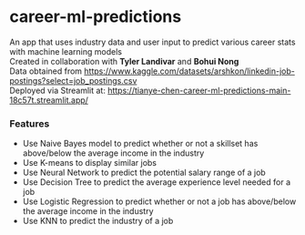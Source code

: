 ﻿# career-ml-predictions

An app that uses industry data and user input to predict various career stats with machine learning models<br />
Created in collaboration with <b>Tyler Landivar</b> and <b>Bohui Nong</b> <br />
Data obtained from https://www.kaggle.com/datasets/arshkon/linkedin-job-postings?select=job_postings.csv <br />
Deployed via Streamlit at: https://tianye-chen-career-ml-predictions-main-18c57t.streamlit.app/

### Features
- Use Naive Bayes model to predict whether or not a skillset has above/below the average income in the industry
- Use K-means to display similar jobs
- Use Neural Network to predict the potential salary range of a job
- Use Decision Tree to predict the average experience level needed for a job
- Use Logistic Regression to predict whether or not a job has above/below the average income in the industry
- Use KNN to predict the industry of a job
